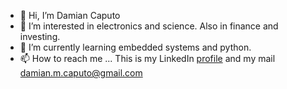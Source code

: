 - 👋 Hi, I’m Damian Caputo
- 👀 I’m interested in electronics and science. Also in finance and investing.
- 🌱 I’m currently learning embedded systems and python.
- 📫 How to reach me ... This is my LinkedIn [profile](https://www.linkedin.com/in/damian-caputo/) and my mail damian.m.caputo@gmail.com

<!---
DMC1988/DMC1988 is a ✨ special ✨ repository because its `README.md` (this file) appears on your GitHub profile.
You can click the Preview link to take a look at your changes.
--->
